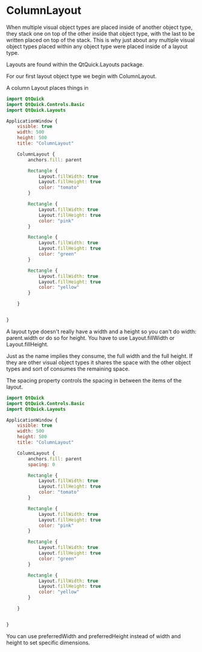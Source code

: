 # ColumnLayout

When multiple visual object types are placed inside of another object type, they stack one on top of the other inside that object type, with the last to be written placed on top of the stack. This is why just about any multiple visual object types placed within any object type were placed inside of a layout type.

Layouts are found within the QtQuick.Layouts package.

For our first layout object type we begin with ColumnLayout.

A column Layout places things in

```qml
import QtQuick
import QtQuick.Controls.Basic
import QtQuick.Layouts

ApplicationWindow {
    visible: true
    width: 500
    height: 500
    title: "ColumnLayout"

    ColumnLayout {
        anchors.fill: parent

        Rectangle {
            Layout.fillWidth: true
            Layout.fillHeight: true
            color: "tomato"
        }

        Rectangle {
            Layout.fillWidth: true
            Layout.fillHeight: true
            color: "pink"
        }

        Rectangle {
            Layout.fillWidth: true
            Layout.fillHeight: true
            color: "green"
        }

        Rectangle {
            Layout.fillWidth: true
            Layout.fillHeight: true
            color: "yellow"
        }

    }


}

```

A layout type doesn't really have a width and a height so you can't do width: parent.width or do so for height. You have to use Layout.fillWidth or Layout.fillHeight.

Just as the name implies they consume, the full width and the full height. If they are other visual object types it shares the space with the other object types and sort of consumes the remaining space.

The spacing property controls the spacing in between the items of the layout.

```qml
import QtQuick
import QtQuick.Controls.Basic
import QtQuick.Layouts

ApplicationWindow {
    visible: true
    width: 500
    height: 500
    title: "ColumnLayout"

    ColumnLayout {
        anchors.fill: parent
        spacing: 0

        Rectangle {
            Layout.fillWidth: true
            Layout.fillHeight: true
            color: "tomato"
        }

        Rectangle {
            Layout.fillWidth: true
            Layout.fillHeight: true
            color: "pink"
        }

        Rectangle {
            Layout.fillWidth: true
            Layout.fillHeight: true
            color: "green"
        }

        Rectangle {
            Layout.fillWidth: true
            Layout.fillHeight: true
            color: "yellow"
        }

    }


}

```

You can use preferredWidth and preferredHeight instead of width and height to set specific dimensions.
